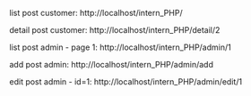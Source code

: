 list post customer: http://localhost/intern_PHP/

detail post customer: http://localhost/intern_PHP/detail/2

list post admin - page 1: http://localhost/intern_PHP/admin/1

add post admin: http://localhost/intern_PHP/admin/add

edit post admin - id=1: http://localhost/intern_PHP/admin/edit/1
